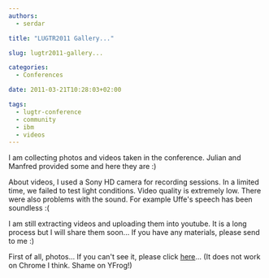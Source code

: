 ```yaml
---
authors:
  - serdar

title: "LUGTR2011 Gallery..."

slug: lugtr2011-gallery...

categories:
  - Conferences

date: 2011-03-21T10:28:03+02:00

tags:
  - lugtr-conference
  - community
  - ibm
  - videos
---
```


I am collecting photos and videos taken in the conference. Julian and Manfred provided some and here they are :)

About videos, I used a Sony HD camera for recording sessions. In a limited time, we failed to test light conditions. Video quality is extremely low. There were also problems with the sound. For example Uffe's speech has been soundless :(
<!-- more -->
I am still extracting videos and uploading them into youtube. It is a long process but I will share them soon... If you have any materials, please send to me :)

First of all, photos... If you can't see it, please click [here](http://yfrog.com/gzaqd6jx)... (It does not work on Chrome I think. Shame on YFrog!)

<br />
